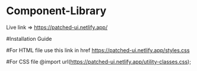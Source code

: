 # Component-Library
Live link => https://patched-ui.netlify.app/

#Installation Guide

#For HTML file
use this link in href https://patched-ui.netlify.app/styles.css

#For CSS file
@import url(https://patched-ui.netlify.app/utility-classes.css);
